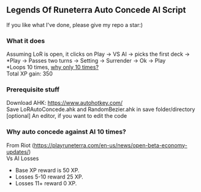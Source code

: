 ## Legends Of Runeterra Auto Concede AI Script
If you like what I've done, please give my repo a star:)

### What it does
Assuming LoR is open, it clicks on Play -> VS AI -> picks the first deck -> \*Play -> Passes two turns -> Setting -> Surrender -> Ok -> Play  
\*Loops 10 times, [why only 10 times?](https://github.com/jerrylshen/LegendsOfRuneterra-AutoConcede/blob/master/README.md#why-auto-concede-against-ai-10-times)  
Total XP gain: 350


### Prerequisite stuff  
Download AHK: https://www.autohotkey.com/  
Save LoRAutoConcede.ahk and RandomBezier.ahk in save folder/directory  
[optional] An editor, if you want to edit the code

### Why auto concede against AI 10 times?
From Riot (https://playruneterra.com/en-us/news/open-beta-economy-updates/)  
Vs AI Losses  
- Base XP reward is 50 XP.
- Losses 5-10 reward 25 XP.
- Losses 11+ reward 0 XP.
